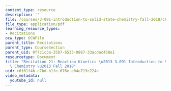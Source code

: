 ```yaml
---
content_type: resource
description: ''
file: /courses/3-091-introduction-to-solid-state-chemistry-fall-2018/c6f61f4bc7bdb1fe676ee04e713c224e_MIT3_091F18_REC21.pdf
file_type: application/pdf
learning_resource_types:
- Recitations
ocw_type: OCWFile
parent_title: Recitations
parent_type: CourseSection
parent_uid: 0f7c1c3a-35b7-6533-8887-33acdac458e1
resourcetype: Document
title: "Recitation 21: Reaction Kinetics \u2013 3.091 Introduction to Solid-State\
  \ Chemistry \u2013 Fall 2018"
uid: c6f61f4b-c7bd-b1fe-676e-e04e713c224e
video_metadata:
  youtube_id: null
---
```

